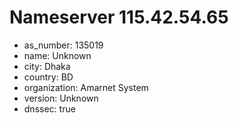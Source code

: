 # Nameserver 115.42.54.65

* as_number: 135019
* name: Unknown
* city: Dhaka
* country: BD
* organization: Amarnet System
* version: Unknown
* dnssec: true
